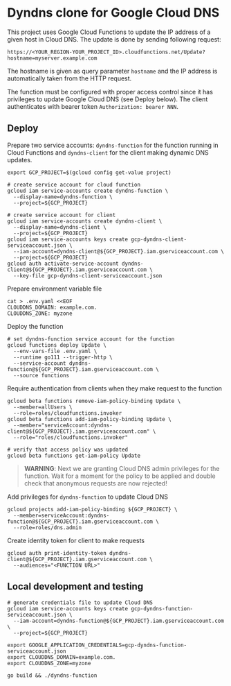 
# Dyndns clone for Google Cloud DNS

This project uses Google Cloud Functions to update the IP address of a given
host in Cloud DNS.  The update is done by sending following request:

    https://<YOUR_REGION-YOUR_PROJECT_ID>.cloudfunctions.net/Update?hostname=myserver.example.com

The hostname is given as query parameter `hostname` and the IP address is
automatically taken from the HTTP request.

The function must be configured with proper access control since it has
privileges to update Google Cloud DNS (see Deploy below). The client
authenticates with bearer token `Authorization: bearer NNN`.


## Deploy

Prepare two service accounts: `dyndns-function` for the function running in
Cloud Functions and `dyndns-client` for the client making dynamic DNS updates.

    export GCP_PROJECT=$(gcloud config get-value project)

    # create service account for cloud function
    gcloud iam service-accounts create dyndns-function \
      --display-name=dyndns-function \
      --project=${GCP_PROJECT}

    # create service account for client
    gcloud iam service-accounts create dyndns-client \
      --display-name=dyndns-client \
      --project=${GCP_PROJECT}
    gcloud iam service-accounts keys create gcp-dyndns-client-serviceaccount.json \
      --iam-account=dyndns-client@${GCP_PROJECT}.iam.gserviceaccount.com \
      --project=${GCP_PROJECT}
    gcloud auth activate-service-account dyndns-client@${GCP_PROJECT}.iam.gserviceaccount.com \
      --key-file gcp-dyndns-client-serviceaccount.json


Prepare environment variable file

    cat > .env.yaml <<EOF
    CLOUDDNS_DOMAIN: example.com.
    CLOUDDNS_ZONE: myzone


Deploy the function

    # set dyndns-function service account for the function
    gcloud functions deploy Update \
      --env-vars-file .env.yaml \
      --runtime go111 --trigger-http \
      --service-account dyndns-function@${GCP_PROJECT}.iam.gserviceaccount.com \
      --source functions


Require authentication from clients when they make request to the function

    gcloud beta functions remove-iam-policy-binding Update \
      --member=allUsers \
      --role=roles/cloudfunctions.invoker
    gcloud beta functions add-iam-policy-binding Update \
      --member="serviceAccount:dyndns-client@${GCP_PROJECT}.iam.gserviceaccount.com" \
      --role="roles/cloudfunctions.invoker"

    # verify that access policy was updated
    gcloud beta functions get-iam-policy Update


> **WARNING**: Next we are granting Cloud DNS admin privileges for the function.  Wait for a moment for the policy to be applied and double check that anonymous requests are now rejected!


Add privileges for `dyndns-function` to update Cloud DNS

    gcloud projects add-iam-policy-binding ${GCP_PROJECT} \
      --member=serviceAccount:dyndns-function@${GCP_PROJECT}.iam.gserviceaccount.com \
      --role=roles/dns.admin



Create identity token for client to make requests

    gcloud auth print-identity-token dyndns-client@${GCP_PROJECT}.iam.gserviceaccount.com \
      --audiences="<FUNCTION URL>"


## Local development and testing

    # generate credentials file to update Cloud DNS
    gcloud iam service-accounts keys create gcp-dyndns-function-serviceaccount.json \
      --iam-account=dyndns-function@${GCP_PROJECT}.iam.gserviceaccount.com \
      --project=${GCP_PROJECT}

    export GOOGLE_APPLICATION_CREDENTIALS=gcp-dyndns-function-serviceaccount.json
    export CLOUDDNS_DOMAIN=example.com.
    export CLOUDDNS_ZONE=myzone

    go build && ./dyndns-function
